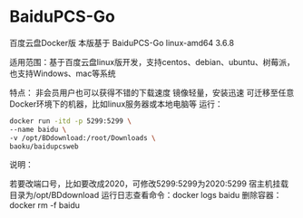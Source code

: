 # BaiduPCS-Go
百度云盘Docker版
本版基于 BaiduPCS-Go linux-amd64 3.6.8

适用范围：基于百度云盘linux版开发，支持centos、debian、ubuntu、树莓派，也支持Windows、mac等系统

特点：
非会员用户也可以获得不错的下载速度
镜像轻量，安装迅速
可迁移至任意Docker环境下的机器，比如linux服务器或本地电脑等
运行：

```bash
docker run -itd -p 5299:5299 \
--name baidu \
-v /opt/BDdownload:/root/Downloads \
baoku/baidupcsweb
```
说明：

若要改端口号，比如要改成2020，可修改5299:5299为2020:5299
宿主机挂载目录为/opt/BDdownload
运行日志查看命令：docker logs baidu
删除容器：docker rm -f baidu